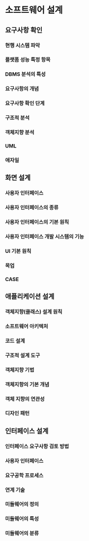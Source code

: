 # 소프트웨어 설계
## 요구사항 확인
### 현행 시스템 파악
### 플랫폼 성능 특정 항목
### DBMS 분석의 특성
### 요구사항의 개념
### 요구사항 확인 단계
### 구조적 분석 
### 객체지향 분석
### UML
### 애자일


## 화면 설계
### 사용자 인터페이스
### 사용자 인터페이스의 종류
### 사용자 인터페이스의 기본 원칙
### 사용자 인터페이스 개발 시스템의 기능
### UI 기본 원칙
### 목업
### CASE

## 애플리케이션 설계
### 객체지향(클래스) 설계 원칙
### 소프트웨어 아키텍처
### 코드 설계
### 구조적 설계 도구
### 객체지향 기법
### 객체지향의 기본 개념
### 객체 지향의 연관성
### 디자인 패턴

## 인터페이스 설계

### 인터페이스 요구사항 검토 방법
### 사용자 인터페이스
### 요구공학 프로세스
### 연계 기술
### 미들웨어의 정의
### 미들웨어의 특성
### 미들웨어의 분류
